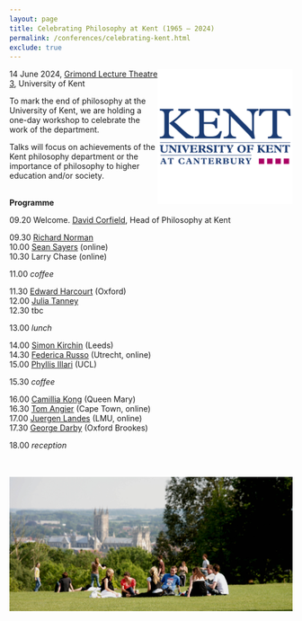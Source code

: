 ```yaml
---
layout: page
title: Celebrating Philosophy at Kent (1965 – 2024)
permalink: /conferences/celebrating-kent.html
exclude: true
---
```


<a href="old-kent-logo.png"><img style="float: right;"  src="old-kent-logo.png" alt="" width="240" height="240" /></a> 14 June 2024, [Grimond Lecture Theatre 3][GLT3], University of Kent

To mark the end of philosophy at the University of Kent, we are holding a one-day workshop to celebrate the work of the department.

Talks will focus on achievements of the Kent philosophy department or the importance of philosophy to higher education and/or society.
<br><br>

**Programme**

09.20 Welcome. [David Corfield][DC], Head of Philosophy at Kent

09.30 [Richard Norman][RN]  
10.00 [Sean Sayers][SS] (online)  
10.30 Larry Chase (online)

11.00 *coffee*

11.30 [Edward Harcourt][EH] (Oxford)  
12.00 [Julia Tanney][JT]  
12.30 tbc

13.00 *lunch*

14.00 [Simon Kirchin][SK] (Leeds)  
14.30 [Federica Russo][FR] (Utrecht, online)  
15.00 [Phyllis Illari][PI] (UCL)

15.30 *coffee*

16.00 [Camillia Kong][CK] (Queen Mary)  
16.30 [Tom Angier][TA] (Cape Town, online)  
17.00 [Juergen Landes][JL] (LMU, online)  
17.30 [George Darby][GD] (Oxford Brookes)

18.00 *reception*

<br/><br/>
<a href="kent-view.jpg"><img style="float: center;"  src="kent-view.jpg"/></a>



[GLT3]: https://www.kent.ac.uk/maps/canterbury/canterbury-campus/building/grimond-building/glt3
[DC]: https://www.kent.ac.uk/philosophy/people/1689/corfield-david
[RN]: https://www.kent.ac.uk/philosophy/people/1673/norman-richard
[SS]: https://seansayers.com/
[EH]: https://www.philosophy.ox.ac.uk/people/edward-harcourt
[JT]: https://independent.academia.edu/JuliaTanney/CurriculumVitae
[SK]: https://ahc.leeds.ac.uk/philosophy/staff/6232/0000-0002-1814-5609
[FR]: https://www.uu.nl/staff/FRusso
[PI]: https://www.ucl.ac.uk/sts/people/prof-phyllis-illari
[CK]: https://www.qmul.ac.uk/law/people/academic-staff/items/kong.html
[TA]: https://humanities.uct.ac.za/department-philosophy/contacts/tom-angier
[GD]: https://www.brookes.ac.uk/profiles/staff/george-darby/
[JL]: https://www.osc.uni-muenchen.de/members/individual_members/associated-members/landes1/index.html

